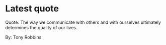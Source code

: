 # Latest quote 

Quote: The way we communicate with others and with ourselves ultimately determines the quality of our lives. 

By: Tony Robbins